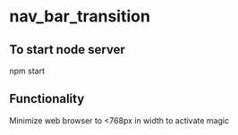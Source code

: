 # nav_bar_transition

## To start node server
npm start

## Functionality
Minimize web browser to <768px in width to activate magic
